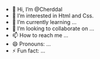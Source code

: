 - 👋 Hi, I’m @Cherddal
- 👀 I’m interested in Html and Css.
- 🌱 I’m currently learning ...
- 💞️ I’m looking to collaborate on ...
- 📫 How to reach me ...
- 😄 Pronouns: ...
- ⚡ Fun fact: ...

<!---
Cherddal/Cherddal is a ✨ special ✨ repository because its `README.md` (this file) appears on your GitHub profile.
You can click the Preview link to take a look at your changes.
--->
